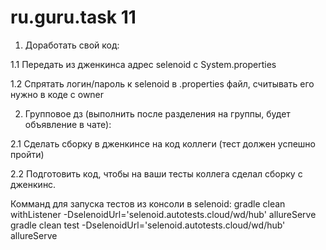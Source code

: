 # ru.guru.task 11
1. Доработать свой код:

1.1 Передать из дженкинса адрес selenoid c System.properties

1.2 Спрятать логин/пароль к selenoid в .properties файл, считывать его нужно в коде с owner




2. Групповое дз (выполнить после разделения на группы, будет объявление в чате):

2.1 Сделать сборку в дженкинсе на код коллеги (тест должен успешно пройти)

2.2 Подготовить код, чтобы на ваши тесты коллега сделал сборку с дженкинс.

Комманд для запуска тестов из консоли в selenoid:
gradle clean withListener -DselenoidUrl='selenoid.autotests.cloud/wd/hub' allureServe
gradle clean test -DselenoidUrl='selenoid.autotests.cloud/wd/hub' allureServe
